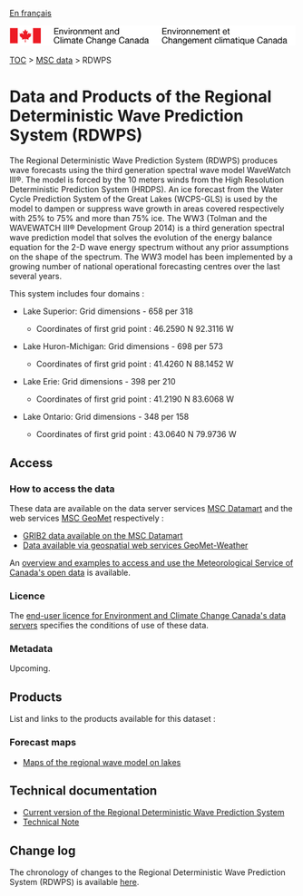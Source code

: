 [En français](readme_rdwps_fr.md)

![ECCC logo](../../img_eccc-logo.png)

[TOC](../../readme_en.md) > [MSC data](../readme_en.md) > RDWPS


# Data and Products of the Regional Deterministic Wave Prediction System (RDWPS)

The Regional Deterministic Wave Prediction System (RDWPS) produces wave forecasts using the third generation spectral wave model WaveWatch III®. The model is forced by the 10 meters winds from the High Resolution Deterministic Prediction System (HRDPS). An ice forecast from the Water Cycle Prediction System of the Great Lakes (WCPS-GLS) is used by the model to dampen or suppress wave growth in areas covered respectively with 25% to 75% and more than 75% ice. 
The WW3 (Tolman and the WAVEWATCH III® Development Group 2014) is a third generation spectral wave prediction model that solves the evolution of the energy balance equation for the 2-D wave energy spectrum without any prior assumptions on the shape of the spectrum. The WW3 model has been implemented by a growing number of national operational forecasting centres over the last several years. 

This system includes four domains :

* Lake Superior: Grid dimensions - 658 per 318
    * Coordinates of first grid point : 46.2590 N 92.3116 W

* Lake Huron-Michigan: Grid dimensions - 698 per 573
    * Coordinates of first grid point : 41.4260 N 88.1452 W

* Lake Erie: Grid dimensions - 398 per 210
    * Coordinates of first grid point : 41.2190 N 83.6068 W

* Lake Ontario: Grid dimensions - 348 per 158
    * Coordinates of first grid point : 43.0640 N 79.9736 W

## Access

### How to access the data

These data are available on the data server services [MSC Datamart](../../msc-datamart/readme_en.md) and the web services [MSC GeoMet](../../msc-geomet/readme_en.md) respectively :

* [GRIB2 data available on the MSC Datamart](readme_rdwps-datamart_en.md) 
* [Data available via geospatial web services GeoMet-Weather](../../msc-geomet/readme_en.md)

An [overview and examples to access and use the Meteorological Service of Canada's open data](../../usage/readme_en.md) is available.

### Licence

The [end-user licence for Environment and Climate Change Canada's data servers](../../licence/readme_en.md) specifies the conditions of use of these data.

### Metadata

Upcoming.

## Products

List and links to the products available for this dataset :

### Forecast maps

* [Maps of the regional wave model on lakes](https://weather.gc.ca/model_forecast/wave_e.html)

## Technical documentation

* [Current version of the Regional Deterministic Wave Prediction System](http://collaboration.cmc.ec.gc.ca/cmc/CMOI/product_guide/docs/tech_specifications/tech_specifications_RDWPS_e.pdf)
* [Technical Note](https://collaboration.cmc.ec.gc.ca/cmc/cmoi/product_guide/docs/lib/op_systems/doc_opchanges/technote_rdwps_20120524_e.pdf)

## Change log

The chronology of changes to the Regional Deterministic Wave Prediction System (RDWPS) is available [here](changelog_rdwps_en.md).